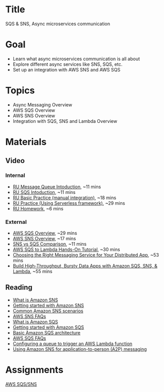 # Title
SQS & SNS, Async microservices communication

# Goal
- Learn what async microservices communication is all about
- Explore different async services like SNS, SQS, etc.
- Set up an integration with AWS SNS and AWS SQS

# Topics
- Async Messaging Overview
- AWS SQS Overview
- AWS SNS Overview
- Integration with SQS, SNS and Lambda Overview

# Materials

## Video
### Internal
- [RU Message Queue Intoduction](https://videoportal.epam.com/playlist/OJM9DLJn/play/1JemgQJv), ~11 mins
- [RU SQS Intoduction](https://videoportal.epam.com/playlist/OJM9DLJn/play/mYR2XDYW), ~11 mins
- [RU Basic Practice (manual integration)](https://videoportal.epam.com/playlist/OJM9DLJn/play/67KqE0YV), ~18 mins
- [RU Practice (Using Serverless framework)](https://videoportal.epam.com/playlist/OJM9DLJn/play/Q7z1GlJM), ~29 mins
- [RU Homework](https://videoportal.epam.com/playlist/OJM9DLJn/play/dYoQG273), ~6 mins

### External
- [AWS SQS Overview](https://www.youtube.com/watch?v=CyYZ3adwboc), ~29 mins
- [AWS SNS Overview](https://www.youtube.com/watch?v=bktTomENEX8), ~17 mins
- [SNS vs SQS Comparison](https://www.youtube.com/watch?v=mXk0MNjlO7A), ~11 mins
- [AWS SQS to Lambda Hands-On Tutorial](https://www.youtube.com/watch?v=JJQrVBRzlPg), ~30 mins
- [Choosing the Right Messaging Service for Your Distributed App](https://www.youtube.com/watch?v=4-JmX6MIDDI), ~53 mins
- [Build High-Throughput, Bursty Data Apps with Amazon SQS, SNS, & Lambda](https://www.youtube.com/watch?v=YwHxvKhBQ_g), ~55 mins

## Reading
- [What is Amazon SNS](https://docs.aws.amazon.com/sns/latest/dg/welcome.html)
- [Getting started with Amazon SNS](https://docs.aws.amazon.com/sns/latest/dg/sns-getting-started.html)
- [Common Amazon SNS scenarios](https://docs.aws.amazon.com/sns/latest/dg/sns-common-scenarios.html)
- [AWS SNS FAQs](https://aws.amazon.com/sns/faqs/)
- [What is Amazon SQS](https://docs.aws.amazon.com/AWSSimpleQueueService/latest/SQSDeveloperGuide/welcome.html)
- [Getting started with Amazon SQS](https://docs.aws.amazon.com/AWSSimpleQueueService/latest/SQSDeveloperGuide/sqs-getting-started.html)
- [Basic Amazon SQS architecture](https://docs.aws.amazon.com/AWSSimpleQueueService/latest/SQSDeveloperGuide/sqs-basic-architecture.html)
- [AWS SQS FAQs](https://aws.amazon.com/sqs/faqs/)
- [Configuring a queue to trigger an AWS Lambda function](https://docs.aws.amazon.com/AWSSimpleQueueService/latest/SQSDeveloperGuide/sqs-configure-lambda-function-trigger.html)
- [Using Amazon SNS for application-to-person (A2P) messaging](https://docs.aws.amazon.com/sns/latest/dg/sns-user-notifications.html)

# Assignments
[AWS SQS/SNS](./task.md)

